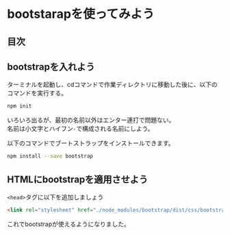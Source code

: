 # bootstarapを使ってみよう

## 目次
<!-- toc -->

## bootstrapを入れよう
ターミナルを起動し、cdコマンドで作業ディレクトリに移動した後に、以下のコマンドを実行する。
```bash
npm init
```
いろいろ出るが、最初の名前以外はエンター連打で問題ない。  
名前は小文字とハイフン`-`で構成される名前にしよう。

以下のコマンドでブートストラップをインストールできます。
```bash
npm install --save bootstrap
```

## HTMLにbootstrapを適用させよう
`<head>`タグに以下を追加しましょう
```html
<link rel="stylesheet" href="./node_modules/bootstrap/dist/css/bootstrap-theme.min.css" />
```

これでbootstrapが使えるようになりました。

